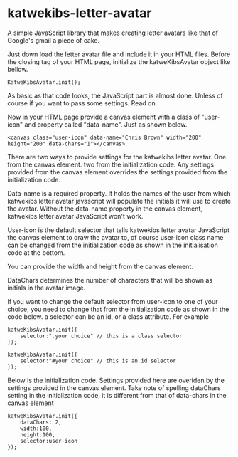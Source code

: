# katwekibs-letter-avatar
A simple JavaScript library that makes creating letter avatars like that of Google's gmail a piece of cake.

Just down load the letter avatar file and include it in your HTML files. 
Before the </body> closing tag of your HTML page, initialize the katweKibsAvatar object like bellow. 
    
    KatweKibsAvatar.init(); 

As basic as that code looks, the JavaScript part is almost done. Unless of course if you want to pass some settings. Read on. 

Now in your HTML page provide a canvas element with a class of "user-icon" and property called "data-name". Just as shown below. 

    <canvas class="user-icon" data-name="Chris Brown" width="200" height="200" data-chars="1"></canvas> 
    

There are two ways to provide settings for the katwekibs letter avatar. 
One from the canvas element. 
two from the initialization code. 
Any settings provided from the canvas element overrides the settings provided from the initialization code.


Data-name is a required property. 
It holds the names of the user from which katwekibs letter avatar javascript will populate the initials it will use to create the avatar. Without the data-name property in the canvas element, katwekibs letter avatar JavaScript won't work. 


User-icon is the default selector that tells katwekibs letter avatar JavaScript the canvas element to draw the avatar to, of course user-icon class name can be changed from the initialization code as shown in the initialisation code at the bottom. 


You can provide the width and height from the canvas element.  


DataChars determines the number of characters that will be shown as initials in the avatar image. 


If you want to change the default selector from user-icon to one of your choice, you need to change that from the initialization code as shown in the code below. 
a selector can be an id, or a class attribute. For example 
    
    katweKibsAvatar.init({
        selector:".your choice" // this is a class selector 
    });
    
    katweKibsAvatar.init({ 
        selector:"#your choice" // this is an id selector 
    }); 
    
Below is the initialization code. 
Settings provided here are overiden by the settings provided in the canvas element. 
Take note of spelling dataChars setting in the initialization code, it is different from that of data-chars in the canvas element      
    
    katweKibsAvatar.init({
        dataChars: 2, 
        width:100, 
        height:100, 
        selector:user-icon 
    });

    
